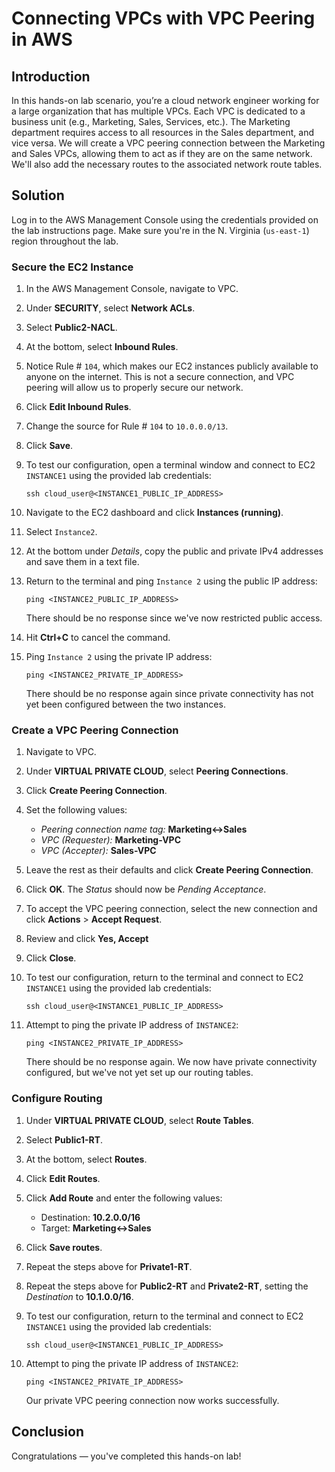 ﻿
# Connecting VPCs with VPC Peering in AWS

## Introduction

In this hands-on lab scenario, you’re a cloud network engineer working for a large organization that has multiple VPCs. Each VPC is dedicated to a business unit (e.g., Marketing, Sales, Services, etc.). The Marketing department requires access to all resources in the Sales department, and vice versa. We will create a VPC peering connection between the Marketing and Sales VPCs, allowing them to act as if they are on the same network. We'll also add the necessary routes to the associated network route tables.

## Solution

Log in to the AWS Management Console using the credentials provided on the lab instructions page. Make sure you're in the N. Virginia (`us-east-1`) region throughout the lab.

### Secure the EC2 Instance

1. In the AWS Management Console, navigate to VPC.

2. Under  **SECURITY**, select  **Network ACLs**.

3. Select  **Public2-NACL**.

4. At the bottom, select  **Inbound Rules**.

5. Notice Rule #  `104`, which makes our EC2 instances publicly available to anyone on the internet. This is not a secure connection, and VPC peering will allow us to properly secure our network.

6. Click  **Edit Inbound Rules**.

7. Change the source for Rule #  `104`  to  `10.0.0.0/13`.

8. Click  **Save**.

9. To test our configuration, open a terminal window and connect to EC2  `INSTANCE1`  using the provided lab credentials:

    `ssh cloud_user@<INSTANCE1_PUBLIC_IP_ADDRESS>`

10. Navigate to the EC2 dashboard and click  **Instances (running)**.

11. Select  `Instance2`.

12. At the bottom under  _Details_, copy the public and private IPv4 addresses and save them in a text file.

13. Return to the terminal and ping  `Instance 2`  using the public IP address:

    `ping <INSTANCE2_PUBLIC_IP_ADDRESS>`
    
    There should be no response since we've now restricted public access.

14. Hit  **Ctrl+C**  to cancel the command.

15. Ping  `Instance 2`  using the private IP address:

    `ping <INSTANCE2_PRIVATE_IP_ADDRESS>`
    
    There should be no response again since private connectivity has not yet been configured between the two instances.

### Create a VPC Peering Connection

1. Navigate to VPC.

2. Under  **VIRTUAL PRIVATE CLOUD**, select  **Peering Connections**.

3. Click  **Create Peering Connection**.

4. Set the following values:

    - _Peering connection name tag:_  **Marketing<->Sales**
    - _VPC (Requester):_  **Marketing-VPC**
    - _VPC (Accepter):_  **Sales-VPC**
5. Leave the rest as their defaults and click  **Create Peering Connection**.

6. Click  **OK**. The  _Status_  should now be  _Pending Acceptance_.

7. To accept the VPC peering connection, select the new connection and click  **Actions**  >  **Accept Request**.

8. Review and click  **Yes, Accept**

9. Click  **Close**.

10. To test our configuration, return to the terminal and connect to EC2  `INSTANCE1`  using the provided lab credentials:

    `ssh cloud_user@<INSTANCE1_PUBLIC_IP_ADDRESS>`

11. Attempt to ping the private IP address of  `INSTANCE2`:

    `ping <INSTANCE2_PRIVATE_IP_ADDRESS>`
    
    There should be no response again. We now have private connectivity configured, but we've not yet set up our routing tables.

### Configure Routing

1. Under  **VIRTUAL PRIVATE CLOUD**, select  **Route Tables**.

2. Select  **Public1-RT**.

3. At the bottom, select  **Routes**.

4. Click  **Edit Routes**.

5. Click  **Add Route**  and enter the following values:

    - Destination:  **10.2.0.0/16**
    - Target:  **Marketing<->Sales**
6. Click  **Save routes**.

7. Repeat the steps above for  **Private1-RT**.

8. Repeat the steps above for  **Public2-RT**  and  **Private2-RT**, setting the  _Destination_  to  **10.1.0.0/16**.

9. To test our configuration, return to the terminal and connect to EC2  `INSTANCE1`  using the provided lab credentials:

    `ssh cloud_user@<INSTANCE1_PUBLIC_IP_ADDRESS>`

10. Attempt to ping the private IP address of  `INSTANCE2`:

    `ping <INSTANCE2_PRIVATE_IP_ADDRESS>`
    
    Our private VPC peering connection now works successfully.

## Conclusion

Congratulations — you've completed this hands-on lab!
